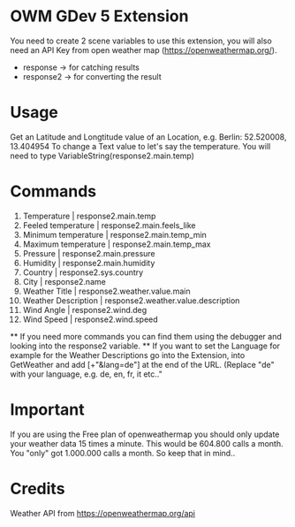 # OWM GDev 5 Extension

You need to create 2 scene variables to use this extension, you will also need an API Key from open weather map (https://openweathermap.org/). 
- response -> for catching results
- response2 -> for converting the result

# Usage
Get an Latitude and Longtitude value of an Location, e.g. Berlin: 52.520008, 13.404954
To change a Text value to let's say the temperature. You will need to type VariableString(response2.main.temp)

# Commands
1. Temperature                   | response2.main.temp
2. Feeled temperature            | response2.main.feels_like
3. Minimum temperature           | response2.main.temp_min
4. Maximum temperature           | response2.main.temp_max
5. Pressure                      | response2.main.pressure
6. Humidity                      | response2.main.humidity
7. Country                       | response2.sys.country
8. City                          | response2.name
9. Weather Title                 | response2.weather.value.main
10. Weather Description          | response2.weather.value.description
11. Wind Angle                   | response2.wind.deg
12. Wind Speed                   | response2.wind.speed

** If you need more commands you can find them using the debugger and looking into the response2 variable.
** If you want to set the Language for example for the Weather Descriptions go into the Extension, into GetWeather and add [+"&lang=de"] at the end of the URL. (Replace "de" with your language, e.g. de, en, fr, it etc.."

# Important
If you are using the Free plan of openweathermap you should only update your weather data 15 times a minute.
This would be 604.800 calls a month. You "only" got 1.000.000 calls a month. So keep that in mind..

# Credits
Weather API from https://openweathermap.org/api 
